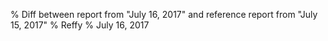 % Diff between report from "July 16, 2017" and reference report from "July 15, 2017"
% Reffy
% July 16, 2017

